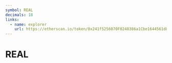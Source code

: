 ```yaml
---
symbol: REAL
decimals: 18
links:
  - name: explorer
    url: https://etherscan.io/token/0x241f5256070F0248386a1Cbe1644561d8479A779
---
```


# REAL
